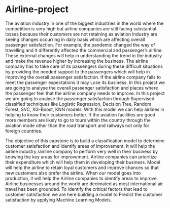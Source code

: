 # Airline-project
The aviation industry in one of the biggest industries in the world where the competition is very high but airline companies are still facing substantial losses because their customers are not retaining as aviation industry are seeing changes occurring in daily basis which are affecting overall passenger satisfaction. For example, the pandemic changed the way of travelling and it differently affected the commercial and passenger’s airline. These external changes will help in understanding the trend in the industry and make the revenue higher by increasing the business. The airline company has to take care of its passengers during these difficult situations by providing the needed support to the passengers which will help in improving the overall passenger satisfaction. If the airline company fails to meet the passenger expectations it may Lose its business. In this project we are going to analyse the overall passenger satisfaction and places where the passenger feel that the airline company needs to improve. In this project we are going to analyse the passenger satisfaction through Supervised classified techniques like Logistic Regression, Decision Tree, Random Forest, SVC, XG-Boost, KNN models. With this model we can help airlines in helping to know their customers better. If the aviation facilities are good more members are likely to go to tours within the country through the aviation mode other than the road transport and railways not only for foreign countries.

The objective of this capstone is to build a classification model to determine customer satisfaction and identify areas of improvement. It will help the airline industry /airline company to perform very well in their business by knowing the key areas for improvement. Airline companies can prioritize their expenditure which will help them in developing their business. Model will help the airline to retain loyal customers and improve chances so that new customers also prefer the airline. When our model goes into production, it will help the Airline companies to identify areas to improve. Airline businesses around the world are decimated as most international air travel has been grounded. To identify the critical factors that lead to customer satisfaction we are here building a model to Predict the customer satisfaction by applying Machine Learning Models.
